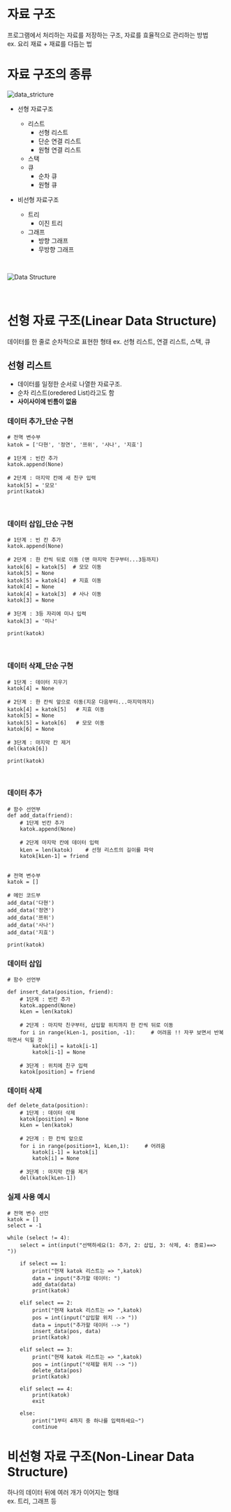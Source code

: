# 자료 구조
프로그램에서 처리하는 자료를 저장하는 구조, 자료를 효율적으로 관리하는 방법
<br />
ex. 요리 재료 + 재료를 다듬는 법
<br />

# 자료 구조의 종류

![data_stricture](https://www.tutorialspoint.com/data_structures_algorithms/images/data_structures_and_types.jpg)


* 선형 자료구조
  + 리스트
    - 선형 리스트
    - 단순 연결 리스트
    - 원형 연결 리스트
  + 스택
  + 큐
    - 순차 큐
    - 원형 큐

* 비선형 자료구조
  + 트리
    - 이진 트리
  + 그래프
    - 방향 그래프
    - 무방향 그래프
<br />

![Data Structure](https://www.baseclass.io/newsletter/linear-data-structures/linear-non-linear.png)

<br />

# 선형 자료 구조(Linear Data Structure)
데이터를 한 줄로 순차적으로 표현한 형태
ex. 선형 리스트, 연결 리스트, 스택, 큐 

## 선형 리스트
* 데이터를 일정한 순서로 나열한 자료구조. <br />
* 순차 리스트(oredered List)라고도 함
* **사이사이에 빈틈이 없음**

### 데이터 추가_단순 구현

```
# 전역 변수부
katok = ['다현', '정연', '쯔위', '사나', '지효']

# 1단계 : 빈칸 추가 
katok.append(None)

# 2단계 : 마지막 칸에 새 친구 입력
katok[5] = '모모'
print(katok)
```

<br />

### 데이터 삽입_단순 구현

```
# 1단계 : 빈 칸 추가
katok.append(None)

# 2단계 : 한 칸씩 뒤로 이동 (맨 마지막 친구부터...3등까지)
katok[6] = katok[5]  # 모모 이동
katok[5] = None
katok[5] = katok[4]  # 지효 이동
katok[4] = None
katok[4] = katok[3]  # 사나 이동 
katok[3] = None

# 3단계 : 3등 자리에 미나 입력
katok[3] = '미나'

print(katok)
```

<br />

### 데이터 삭제_단순 구현

```
# 1단계 : 데이터 지우기
katok[4] = None

# 2단계 : 한 칸씩 앞으로 이동(지운 다음부터...마지막까지)
katok[4] = katok[5]   # 지효 이동
katok[5] = None
katok[5] = katok[6]   # 모모 이동
katok[6] = None

# 3단계 : 마지막 칸 제거 
del(katok[6])

print(katok)
```

<br />

### 데이터 추가

```
# 함수 선언부
def add_data(friend):
    # 1단계 빈칸 추가
    katok.append(None)
    
    # 2단계 마지막 칸에 데이터 입력
    kLen = len(katok)    # 선형 리스트의 길이를 파악
    katok[kLen-1] = friend


# 전역 변수부
katok = []

# 메인 코드부
add_data('다현')
add_data('정연')
add_data('쯔위')
add_data('사나')
add_data('지효')

print(katok)
```

### 데이터 삽입

```
# 함수 선언부

def insert_data(position, friend):
    # 1단계 : 빈칸 추가
    katok.append(None)
    kLen = len(katok)
    
    # 2단계 : 마지막 친구부터, 삽입할 위치까지 한 칸씩 뒤로 이동 
    for i in range(kLen-1, position, -1):     # 어려움 !! 자꾸 보면서 반복하면서 익힐 것
        katok[i] = katok[i-1]
        katok[i-1] = None

    # 3단계 : 위치에 친구 입력
    katok[position] = friend
```

### 데이터 삭제

```
def delete_data(position):
    # 1단계 : 데이터 삭제 
    katok[position] = None
    kLen = len(katok)
    
    # 2단계 : 한 칸씩 앞으로
    for i in range(position+1, kLen,1):     # 어려움
        katok[i-1] = katok[i]
        katok[i] = None

    # 3단계 : 마지막 칸을 제거 
    del(katok[kLen-1])
```

### 실제 사용 예시

```
# 전역 변수 선언
katok = []
select = -1

while (select != 4):
    select = int(input("선택하세요(1: 추가, 2: 삽입, 3: 삭제, 4: 종료)==> "))

    if select == 1:
        print("현재 katok 리스트는 => ",katok)
        data = input("추가할 데이터: ")
        add_data(data)
        print(katok)

    elif select == 2:
        print("현재 katok 리스트는 => ",katok)
        pos = int(input("삽입할 위치 --> "))
        data = input("추가할 데이터 --> ")
        insert_data(pos, data)
        print(katok)
    
    elif select == 3:
        print("현재 katok 리스트는 => ",katok)
        pos = int(input("삭제할 위치 --> "))
        delete_data(pos)
        print(katok)

    elif select == 4:
        print(katok)
        exit

    else:
        print("1부터 4까지 중 하나를 입력하세요~")
        continue
```


# 비선형 자료 구조(Non-Linear Data Structure)
하나의 데이터 뒤에 여러 개가 이어지는 형태  <br />
ex. 트리, 그래프 등





